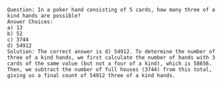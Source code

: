 
    Question: In a poker hand consisting of 5 cards, how many three of a kind hands are possible? 
    Answer Choices:
    a) 13
    b) 52
    c) 3744
    d) 54912
    Solution: The correct answer is d) 54912. To determine the number of three of a kind hands, we first calculate the number of hands with 3 cards of the same value (but not a four of a kind), which is 58656. Then, we subtract the number of full houses (3744) from this total, giving us a final count of 54912 three of a kind hands. 